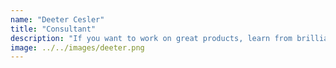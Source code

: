 ```yaml
---
name: "Deeter Cesler"
title: "Consultant"
description: "If you want to work on great products, learn from brilliant and helpful coworkers, and have the flexibility of a 100% remote job, then this is the job you want. I love being able to work with big-name clients while still keeping all the advantages of a small company."
image: ../../images/deeter.png
---
```

